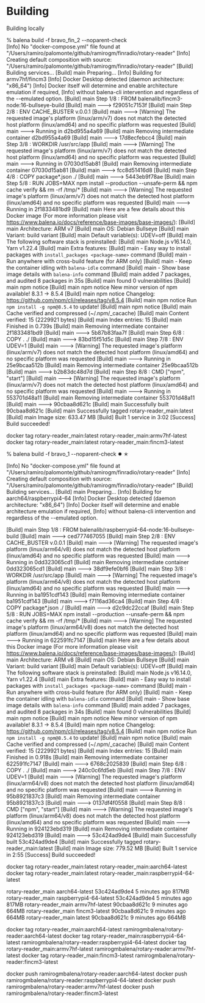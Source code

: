 # Building

Building locally


% balena build -f bravo_fin_2 --noparent-check                                                                                                                                 
[Info]    No "docker-compose.yml" file found at "/Users/ramiro/palomonte/github/ramirogm/finradio/rotary-reader"
[Info]    Creating default composition with source: "/Users/ramiro/palomonte/github/ramirogm/finradio/rotary-reader"
[Build]   Building services...
[Build]   main Preparing...
[Info]    Building for armv7hf/fincm3
[Info]    Docker Desktop detected (daemon architecture: "x86_64")
[Info]      Docker itself will determine and enable architecture emulation if required,
[Info]      without balena-cli intervention and regardless of the --emulated option.
[Build]   main Step 1/8 : FROM balenalib/fincm3-node:16-bullseye-build
[Build]   main  ---> f29051c7153f
[Build]   main Step 2/8 : ENV CACHE_BUSTER v.0.0.1
[Build]   main  ---> [Warning] The requested image's platform (linux/arm/v7) does not match the detected host platform (linux/amd64) and no specific platform was requested
[Build]   main  ---> Running in d2bd955a4a69
[Build]   main Removing intermediate container d2bd955a4a69
[Build]   main  ---> 17d8ecfebcc4
[Build]   main Step 3/8 : WORKDIR /usr/src/app
[Build]   main  ---> [Warning] The requested image's platform (linux/arm/v7) does not match the detected host platform (linux/amd64) and no specific platform was requested
[Build]   main  ---> Running in 07030d15ab81
[Build]   main Removing intermediate container 07030d15ab81
[Build]   main  ---> fcc8d51416d8
[Build]   main Step 4/8 : COPY package*.json ./
[Build]   main  ---> 5443eb9f78ae
[Build]   main Step 5/8 : RUN JOBS=MAX npm install --production --unsafe-perm && npm cache verify && rm -rf /tmp/*
[Build]   main  ---> [Warning] The requested image's platform (linux/arm/v7) does not match the detected host platform (linux/amd64) and no specific platform was requested
[Build]   main  ---> Running in 2f1833481bd9
[Build]   main Here are a few details about this Docker image (For more information please visit https://www.balena.io/docs/reference/base-images/base-images/): 
[Build]   main Architecture: ARM v7 
[Build]   main OS: Debian Bullseye 
[Build]   main Variant: build variant 
[Build]   main Default variable(s): UDEV=off 
[Build]   main The following software stack is preinstalled: 
[Build]   main Node.js v16.14.0, Yarn v1.22.4 
[Build]   main Extra features: 
[Build]   main - Easy way to install packages with `install_packages <package-name>` command 
[Build]   main - Run anywhere with cross-build feature  (for ARM only) 
[Build]   main - Keep the container idling with `balena-idle` command 
[Build]   main - Show base image details with `balena-info` command
[Build]   main added 7 packages, and audited 8 packages in 35s
[Build]   main found 0 vulnerabilities
[Build]   main npm notice 
[Build]   main npm notice New minor version of npm available! 8.3.1 -> 8.5.4
[Build]   main npm notice Changelog: <https://github.com/npm/cli/releases/tag/v8.5.4>
[Build]   main npm notice Run `npm install -g npm@8.5.4` to update!
[Build]   main npm notice 
[Build]   main Cache verified and compressed (~/.npm/_cacache)
[Build]   main Content verified: 15 (2229921 bytes)
[Build]   main Index entries: 15
[Build]   main Finished in 0.739s
[Build]   main Removing intermediate container 2f1833481bd9
[Build]   main  ---> 5b87b83faa7f
[Build]   main Step 6/8 : COPY . ./
[Build]   main  ---> 83bd15f51d5c
[Build]   main Step 7/8 : ENV UDEV=1
[Build]   main  ---> [Warning] The requested image's platform (linux/arm/v7) does not match the detected host platform (linux/amd64) and no specific platform was requested
[Build]   main  ---> Running in 25e9bcaa512b
[Build]   main Removing intermediate container 25e9bcaa512b
[Build]   main  ---> b2b83dc48d7d
[Build]   main Step 8/8 : CMD ["npm", "start"]
[Build]   main  ---> [Warning] The requested image's platform (linux/arm/v7) does not match the detected host platform (linux/amd64) and no specific platform was requested
[Build]   main  ---> Running in 553701d48a11
[Build]   main Removing intermediate container 553701d48a11
[Build]   main  ---> 90cbaa8d621c
[Build]   main Successfully built 90cbaa8d621c
[Build]   main Successfully tagged rotary-reader_main:latest
[Build]   main Image size: 633.47 MB
[Build]   Built 1 service in 3:02
[Success] Build succeeded!


docker tag rotary-reader_main:latest rotary-reader_main:armv7hf-latest
docker tag rotary-reader_main:latest rotary-reader_main:fincm3-latest




% balena build -f bravo_1 --noparent-check                                                                                                                                         ✹ ✭


[Info]    No "docker-compose.yml" file found at "/Users/ramiro/palomonte/github/ramirogm/finradio/rotary-reader"
[Info]    Creating default composition with source: "/Users/ramiro/palomonte/github/ramirogm/finradio/rotary-reader"
[Build]   Building services...
[Build]   main Preparing...
[Info]    Building for aarch64/raspberrypi4-64
[Info]    Docker Desktop detected (daemon architecture: "x86_64")
[Info]      Docker itself will determine and enable architecture emulation if required,
[Info]      without balena-cli intervention and regardless of the --emulated option.


[Build]   main Step 1/8 : FROM balenalib/raspberrypi4-64-node:16-bullseye-build
[Build]   main  ---> ced777467055
[Build]   main Step 2/8 : ENV CACHE_BUSTER v.0.0.1
[Build]   main  ---> [Warning] The requested image's platform (linux/arm64/v8) does not match the detected host platform (linux/amd64) and no specific platform was requested
[Build]   main  ---> Running in 0dd323065cd1
[Build]   main Removing intermediate container 0dd323065cd1
[Build]   main  ---> 38df9efe0bf6
[Build]   main Step 3/8 : WORKDIR /usr/src/app
[Build]   main  ---> [Warning] The requested image's platform (linux/arm64/v8) does not match the detected host platform (linux/amd64) and no specific platform was requested
[Build]   main  ---> Running in ba1951cdf143
[Build]   main Removing intermediate container ba1951cdf143
[Build]   main  ---> f7116ad36ca4
[Build]   main Step 4/8 : COPY package*.json ./
[Build]   main  ---> d2c9dc22ccaf
[Build]   main Step 5/8 : RUN JOBS=MAX npm install --production --unsafe-perm && npm cache verify && rm -rf /tmp/*
[Build]   main  ---> [Warning] The requested image's platform (linux/arm64/v8) does not match the detected host platform (linux/amd64) and no specific platform was requested
[Build]   main  ---> Running in 622591fc7147
[Build]   main Here are a few details about this Docker image (For more information please visit https://www.balena.io/docs/reference/base-images/base-images/): 
[Build]   main Architecture: ARM v8 
[Build]   main OS: Debian Bullseye 
[Build]   main Variant: build variant 
[Build]   main Default variable(s): UDEV=off 
[Build]   main The following software stack is preinstalled: 
[Build]   main Node.js v16.14.0, Yarn v1.22.4 
[Build]   main Extra features: 
[Build]   main - Easy way to install packages with `install_packages <package-name>` command 
[Build]   main - Run anywhere with cross-build feature  (for ARM only) 
[Build]   main - Keep the container idling with `balena-idle` command 
[Build]   main - Show base image details with `balena-info` command
[Build]   main added 7 packages, and audited 8 packages in 34s
[Build]   main found 0 vulnerabilities
[Build]   main npm notice 
[Build]   main npm notice New minor version of npm available! 8.3.1 -> 8.5.4
[Build]   main npm notice Changelog: <https://github.com/npm/cli/releases/tag/v8.5.4>
[Build]   main npm notice Run `npm install -g npm@8.5.4` to update!
[Build]   main npm notice 
[Build]   main Cache verified and compressed (~/.npm/_cacache)
[Build]   main Content verified: 15 (2229921 bytes)
[Build]   main Index entries: 15
[Build]   main Finished in 0.918s
[Build]   main Removing intermediate container 622591fc7147
[Build]   main  ---> 6768c2025839
[Build]   main Step 6/8 : COPY . ./
[Build]   main  ---> 240c0c6fd5eb
[Build]   main Step 7/8 : ENV UDEV=1
[Build]   main  ---> [Warning] The requested image's platform (linux/arm64/v8) does not match the detected host platform (linux/amd64) and no specific platform was requested
[Build]   main  ---> Running in 95b8921837c3
[Build]   main Removing intermediate container 95b8921837c3
[Build]   main  ---> 0137df4f0558
[Build]   main Step 8/8 : CMD ["npm", "start"]
[Build]   main  ---> [Warning] The requested image's platform (linux/arm64/v8) does not match the detected host platform (linux/amd64) and no specific platform was requested
[Build]   main  ---> Running in 924123ebd319
[Build]   main Removing intermediate container 924123ebd319
[Build]   main  ---> 53c424ad9de4
[Build]   main Successfully built 53c424ad9de4
[Build]   main Successfully tagged rotary-reader_main:latest
[Build]   main Image size: 779.52 MB
[Build]   Built 1 service in 2:55
[Success] Build succeeded!


docker tag rotary-reader_main:latest rotary-reader_main:aarch64-latest
docker tag rotary-reader_main:latest rotary-reader_main:raspberrypi4-64-latest



rotary-reader_main                                                       aarch64-latest           53c424ad9de4   5 minutes ago   817MB
rotary-reader_main                                                       raspberrypi4-64-latest   53c424ad9de4   5 minutes ago   817MB
rotary-reader_main                                                       armv7hf-latest           90cbaa8d621c   9 minutes ago   664MB
rotary-reader_main                                                       fincm3-latest            90cbaa8d621c   9 minutes ago   664MB
rotary-reader_main                                                       latest                   90cbaa8d621c   9 minutes ago   664MB


docker tag rotary-reader_main:aarch64-latest ramirogmbalena/rotary-reader:aarch64-latest
docker tag rotary-reader_main:raspberrypi4-64-latest ramirogmbalena/rotary-reader:raspberrypi4-64-latest
docker tag rotary-reader_main:armv7hf-latest ramirogmbalena/rotary-reader:armv7hf-latest
docker tag rotary-reader_main:fincm3-latest ramirogmbalena/rotary-reader:fincm3-latest

docker push ramirogmbalena/rotary-reader:aarch64-latest
docker push ramirogmbalena/rotary-reader:raspberrypi4-64-latest
docker push ramirogmbalena/rotary-reader:armv7hf-latest
docker push ramirogmbalena/rotary-reader:fincm3-latest

